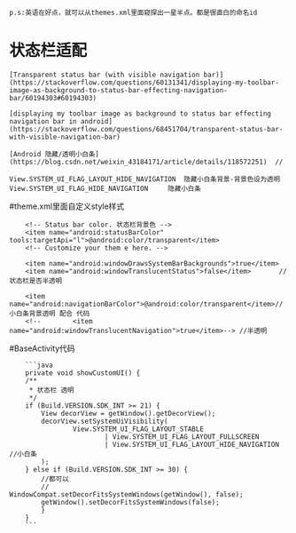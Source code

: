 
    p.s:英语在好点，就可以从themes.xml里面窥探出一星半点。都是很直白的命名id
# 状态栏适配


    [Transparent status bar (with visible navigation bar)](https://stackoverflow.com/questions/60131341/displaying-my-toolbar-image-as-background-to-status-bar-effecting-navigation-bar/60194303#60194303) 

    [displaying my toolbar image as background to status bar effecting navigation bar in android](https://stackoverflow.com/questions/68451704/transparent-status-bar-with-visible-navigation-bar) 

    [Android 隐藏/透明小白条](https://blog.csdn.net/weixin_43184171/article/details/118572251)  // 

    View.SYSTEM_UI_FLAG_LAYOUT_HIDE_NAVIGATION  隐藏小白条背景-背景色设为透明
    View.SYSTEM_UI_FLAG_HIDE_NAVIGATION     隐藏小白条


#theme.xml里面自定义style样式 
    
        <!-- Status bar color. 状态栏背景色 -->
        <item name="android:statusBarColor" tools:targetApi="l">@android:color/transparent</item>
        <!-- Customize your them e here. -->

        <item name="android:windowDrawsSystemBarBackgrounds">true</item>
        <item name="android:windowTranslucentStatus">false</item>       //状态栏是否半透明

        <item name="android:navigationBarColor">@android:color/transparent</item>//小白条背景透明 配合 代码
        <!--        <item name="android:windowTranslucentNavigation">true</item>--> //半透明


#BaseActivity代码

        ```java
        private void showCustomUI() {
        /**
         * 状态栏 透明
         */
        if (Build.VERSION.SDK_INT >= 21) {
            View decorView = getWindow().getDecorView();
            decorView.setSystemUiVisibility(
                    View.SYSTEM_UI_FLAG_LAYOUT_STABLE
                            | View.SYSTEM_UI_FLAG_LAYOUT_FULLSCREEN
                            | View.SYSTEM_UI_FLAG_LAYOUT_HIDE_NAVIGATION    //小白条
            );
        } else if (Build.VERSION.SDK_INT >= 30) {
            //都可以
            //            WindowCompat.setDecorFitsSystemWindows(getWindow(), false);
            getWindow().setDecorFitsSystemWindows(false);
            }
        }
        ```
